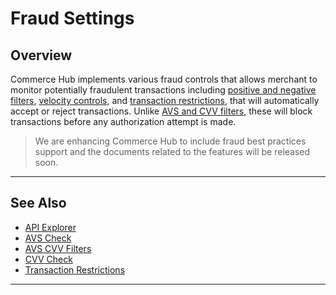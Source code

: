 # Fraud Settings

## Overview

Commerce Hub implements various fraud controls that allows merchant to monitor potentially fraudulent transactions including [positive and negative filters](?path=docs/Resources/Guides/Fraud/Fraud-Settings-Filters.md), [velocity controls](?path=docs/Resources/Guides/Fraud/Fraud-Settings-Velocity.md), and [transaction restrictions](?path=docs/Resources/Guides/Fraud/Fraud-Settings-Restrictions.md), that will automatically accept or reject transactions. Unlike [AVS and CVV filters](?path=docs/Resources/Guides/Fraud/Fraud-Settings-AVS-CVV.md), these will block transactions before any authorization attempt is made.

<!-- theme: danger -->
> We are enhancing Commerce Hub to include fraud best practices support and the documents related to the features will be released soon.

<!-- https://escmconfluence.1dc.com/display/CARAT/HLR+%3A+Market+Place+-+Merchant+Fraud+Setting -->

---

## See Also

- [API Explorer](../api/?type=post&path=/payments/v1/charges)
- [AVS Check](?path=docs/Resources/Guides/Fraud/Address-Verification.md)
- [AVS CVV Filters](?path=docs/Resources/Guides/Fraud/Fraud-Settings-AVS-CVV.md)
- [CVV Check](?path=docs/Resources/Guides/Fraud/Security-Code.md)
- [Transaction Restrictions](?path=docs/Resources/Guides/Fraud/Fraud-Settings-Restrictions.md)

---


